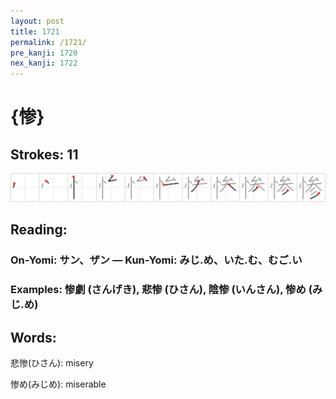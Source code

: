 ```yaml
---
layout: post
title: 1721
permalink: /1721/
pre_kanji: 1720
nex_kanji: 1722
---
```


# {惨}

## Strokes: 11

<div class="stroke"><img src="../images/E683A8.png" /></div>

## Reading:

### On-Yomi: サン、ザン &mdash; Kun-Yomi: みじ.め、いた.む、むご.い

### Examples: 惨劇 (さんげき), 悲惨 (ひさん), 陰惨 (いんさん), 惨め (みじ.め)

## Words:

悲惨(ひさん): misery

惨め(みじめ): miserable
